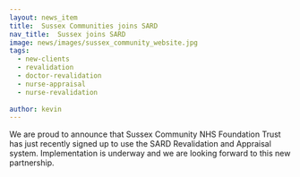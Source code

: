 ```yaml
---
layout: news_item
title:  Sussex Communities joins SARD
nav_title:  Sussex joins SARD
image: news/images/sussex_community_website.jpg
tags:
  - new-clients
  - revalidation
  - doctor-revalidation
  - nurse-appraisal
  - nurse-revalidation
  
author: kevin
---
```


We are proud to announce that Sussex Community NHS Foundation Trust has just recently signed up to use the SARD Revalidation and Appraisal system. Implementation is underway and we are looking forward to this new partnership.